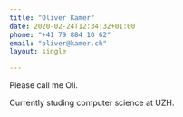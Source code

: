 ```yaml
---
title: "Oliver Kamer"
date: 2020-02-24T12:34:32+01:00
phone: "+41 79 884 10 62"
email: "oliver@kamer.ch"
layout: single

---
```

Please call me Oli.

Currently studing computer science at UZH.